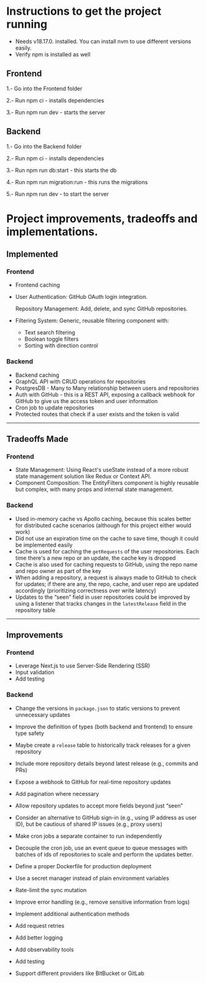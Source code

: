 # Instructions to get the project running

* Needs v18.17.0. installed. You can install nvm to use different versions easily.
* Verify npm is installed as well

## Frontend

1.- Go into the Frontend folder

2.- Run npm ci - installs dependencies

3.- Run npm run dev - starts the server

## Backend

1.- Go into the Backend folder

2.- Run npm ci - installs dependencies

3.- Run npm run db:start - this starts the db

4.- Run npm run migration:run - this runs the migrations

5.- Run npm run dev - to start the server

# Project improvements, tradeoffs and implementations.

## Implemented

### Frontend

* Frontend caching
* User Authentication: GitHub OAuth login integration.

  Repository Management: Add, delete, and sync GitHub repositories.
* Filtering System: Generic, reusable filtering component with:

  * Text search filtering
  * Boolean toggle filters
  * Sorting with direction control

### Backend

* Backend caching
* GraphQL API with CRUD operations for repositories
* PostgresDB - Many to Many relationship between users and repositories
* Auth with GitHub - this is a REST API, exposing a callback webhook for GitHub to give us the access token and user information
* Cron job to update repositories
* Protected routes that check if a user exists and the token is valid

---

## Tradeoffs Made

### Frontend

* State Management: Using React's useState instead of a more robust state management solution like Redux or Context API.
* Component Composition: The EntityFilters component is highly reusable but complex, with many props and internal state management.

### Backend

* Used in-memory cache vs Apollo caching, because this scales better for distributed cache scenarios (although for this project either would work)
* Did not use an expiration time on the cache to save time, though it could be implemented easily
* Cache is used for caching the `getRequests` of the user repositories. Each time there's a new repo or an update, the cache key is dropped
* Cache is also used for caching requests to GitHub, using the repo name and repo owner as part of the key
* When adding a repository, a request is always made to GitHub to check for updates; if there are any, the repo, cache, and user repo are updated accordingly (prioritizing correctness over write latency)
* Updates to the “seen” field in user repositories could be improved by using a listener that tracks changes in the `latestRelease` field in the repository table

---

## Improvements

### Frontend

* Leverage Next.js to use Server-Side Rendering (SSR)
* Input validation
* Add testing

### Backend

* Change the versions in `package.json` to static versions to prevent unnecessary updates

* Improve the definition of types (both backend and frontend) to ensure type safety

* Maybe create a `release` table to historically track releases for a given repository

* Include more repository details beyond latest release (e.g., commits and PRs)

* Expose a webhook to GitHub for real-time repository updates

* Add pagination where necessary

* Allow repository updates to accept more fields beyond just “seen”

* Consider an alternative to GitHub sign-in (e.g., using IP address as user ID), but be cautious of shared IP issues (e.g., proxy users)

* Make cron jobs a separate container to run independently

* Decouple the cron job, use an event queue to queue messages with batches of ids of repositories to scale and perform the updates better.

* Define a proper Dockerfile for production deployment

* Use a secret manager instead of plain environment variables

* Rate-limit the sync mutation

* Improve error handling (e.g., remove sensitive information from logs)

* Implement additional authentication methods

* Add request retries

* Add better logging

* Add observability tools

* Add testing

* Support different providers like BitBucket or GitLab

